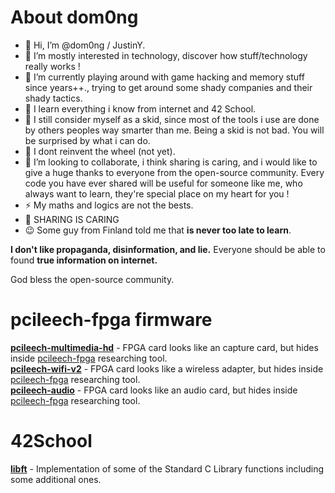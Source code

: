# About dom0ng


- 👋 Hi, I’m @dom0ng / JustinY.
- 👀 I’m mostly interested in technology, discover how stuff/technology really works !
- 🔭  I’m currently playing around with game hacking and memory stuff since years++., trying to get around some shady companies and their shady tactics.
- 🌱 I learn everything i know from internet and 42 School.
- 👯 I still consider myself as a skid, since most of the tools i use are done by others peoples way smarter than me.
  Being a skid is not bad. You will be surprised by what i can do.
- 🤔 I dont reinvent the wheel (not yet).
- 💞️ I’m looking to collaborate, i think sharing is caring, and i would like to give a huge thanks to everyone from the open-source community. 
Every code you have ever shared will be useful for someone like me, who always want to learn, they're special place on my heart for you !
- ⚡ My maths and logics are not the bests.
- 🤍 SHARING IS CARING
- 😉 Some guy from Finland told me that **is never too late to learn**.


**I don't like propaganda, disinformation, and lie.**
Everyone should be able to found **true information on internet.**

God bless the open-source community.

# pcileech-fpga firmware 
**[pcileech-multimedia-hd](https://github.com/dom0ng/pcileech-multimedia-hd)** - FPGA card looks like an capture card, but hides inside [pcileech-fpga](https://github.com/ufrisk/pcileech-fpga) researching tool.  
**[pcileech-wifi-v2](https://github.com/dom0ng/pcileech-wifi-v2)** - FPGA card looks like a wireless adapter, but hides inside [pcileech-fpga](https://github.com/ufrisk/pcileech-fpga) researching tool.   
**[pcileech-audio](https://github.com/dom0ng/pcileech-audio)** - FPGA card looks like an audio card, but hides inside [pcileech-fpga](https://github.com/ufrisk/pcileech-fpga) researching tool.   

# 42School
**[libft](https://github.com/dom0ng/libft)** - Implementation of some of the Standard C Library functions including some additional ones.

